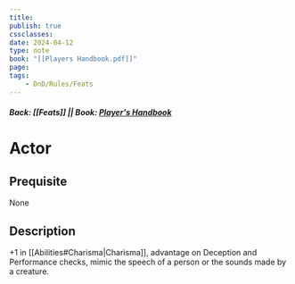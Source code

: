 ```yaml
---
title:
publish: true
cssclasses:
date: 2024-04-12
type: note
book: "[[Players Handbook.pdf]]"
page: 
tags:
    - DnD/Rules/Feats
---
```


##### Back: [[Feats]] || Book: [Player's Handbook](https://drive.google.com/drive/folders/1O5bhpYizcIT5xxAoLOuzCRht_PVS7VSG?usp=sharing)

# Actor


## Prequisite 
None

## Description
+1 in [[Abilities#Charisma|Charisma]], advantage on Deception and Performance checks, mimic the speech of a person or the sounds made by a creature.